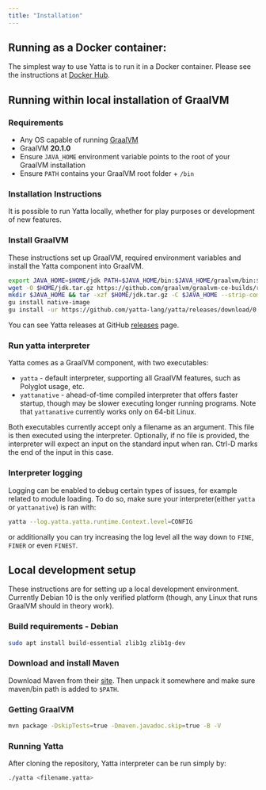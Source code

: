 ```yaml
---
title: "Installation"
---
```


## Running as a Docker container:
The simplest way to use Yatta is to run it in a Docker container. Please see the instructions at [Docker Hub](https://hub.docker.com/r/akovari/yatta).

## Running within local installation of GraalVM

### Requirements
* Any OS capable of running [GraalVM](https://www.graalvm.org/getting-started/)
* GraalVM **20.1.0**
* Ensure `JAVA_HOME` environment variable points to the root of your GraalVM installation
* Ensure `PATH` contains your GraalVM root folder + `/bin`

### Installation Instructions
It is possible to run Yatta locally, whether for play purposes or development of new features.

### Install GraalVM
These instructions set up GraalVM, required environment variables and install the Yatta component into GraalVM.

```bash
export JAVA_HOME=$HOME/jdk PATH=$JAVA_HOME/bin:$JAVA_HOME/graalvm/bin:$PATH
wget -O $HOME/jdk.tar.gz https://github.com/graalvm/graalvm-ce-builds/releases/download/vm-20.1.0/graalvm-ce-java11-linux-amd64-20.1.0.tar.gz
mkdir $JAVA_HOME && tar -xzf $HOME/jdk.tar.gz -C $JAVA_HOME --strip-components=1
gu install native-image
gu install -ur https://github.com/yatta-lang/yatta/releases/download/0.8.0/yatta-component.jar
```

You can see Yatta releases at GitHub [releases](https://github.com/yatta-lang/yatta/releases) page.

### Run yatta interpreter
Yatta comes as a GraalVM component, with two executables:
* `yatta` - default interpreter, supporting all GraalVM features, such as Polyglot usage, etc.
* `yattanative` - ahead-of-time compiled interpreter that offers faster startup, though may be slower executing longer running programs. Note that `yattanative` currently works only on 64-bit Linux.

Both executables currently accept only a filename as an argument. This file is then executed using the interpreter.
Optionally, if no file is provided, the interpreter will expect an input on the standard input when ran. Ctrl-D marks the end of the input in this case.

### Interpreter logging
Logging can be enabled to debug certain types of issues, for example related to module loading. To do so, make sure your interpreter(either `yatta` or `yattanative`) is ran with:
```bash
yatta --log.yatta.yatta.runtime.Context.level=CONFIG
```

or additionally you can try increasing the log level all the way down to `FINE`, `FINER` or even `FINEST`.

## Local development setup
These instructions are for setting up a local development environment. Currently Debian 10 is the only verified platform (though, any Linux that runs GraalVM should in theory work).

### Build requirements - Debian
```bash
sudo apt install build-essential zlib1g zlib1g-dev 
```

### Download and install Maven
Download Maven from their [site](https://maven.apache.org/download.cgi). Then unpack it somewhere and make sure maven/bin path is added to `$PATH`.

### Getting GraalVM
```bash
mvn package -DskipTests=true -Dmaven.javadoc.skip=true -B -V
```

### Running Yatta
After cloning the repository, Yatta interpreter can be run simply by:
```bash
./yatta <filename.yatta>
```
